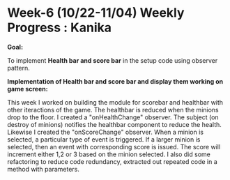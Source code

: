 # Week-6 (10/22-11/04) Weekly Progress : Kanika

**Goal:**

To implement **Health bar and score bar** in the setup code using observer pattern.

**Implementation of Health bar and score bar and display them working on game screen:**

This week I worked on building the module for scorebar and healthbar with other iteractions of the game. The healthbar is reduced when the minions drop to the floor. I created a "onHealthChange" observer. The subject (on destroy of minions) notifies the healthbar component to reduce the health. Likewise I created the "onScoreChange" observer. When a minion is selected, a particular type of event is triggered. If a larger minion is selected, then an event with corresponding score is issued. The score will increment either 1,2 or 3 based on the minion selected. I also did some refactoring to reduce code redundancy, extracted out repeated code in a method with parameters.
